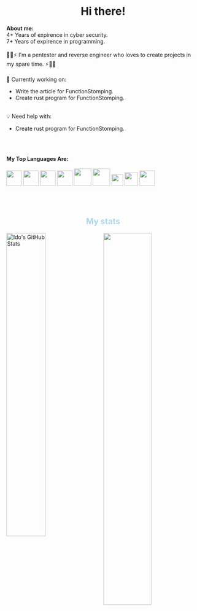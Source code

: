 <h1 align="center">Hi there!</h1>
<b>About me:</b><br />
4+ Years of expirence in cyber security.<br />
7+ Years of expirence in programming.<br /><br />
🐱‍💻⚡ I'm a pentester and reverse engineer who loves to create projects in my spare time. ⚡🐱‍💻<br /><br />
💭 Currently working on: 
<ul>
  <li>Write the article for FunctionStomping.</li>
  <li>Create rust program for FunctionStomping.</li>
</ul><br />
💡 Need help with: 
<ul>
  <li>Create rust program for FunctionStomping.</li>
</ul><br /><br />

<b>My Top Languages Are:</b><br /><br />
<code><img height="40" src="https://cdn.jsdelivr.net/gh/devicons/devicon/icons/cplusplus/cplusplus-original.svg"></code>
<code><img height="40" src="https://upload.wikimedia.org/wikipedia/commons/1/18/C_Programming_Language.svg"></code>
<code><img height="40" src="https://cdn.jsdelivr.net/gh/devicons/devicon/icons/csharp/csharp-original.svg"></code>
<code><img height="40" src="https://cdn.jsdelivr.net/gh/devicons/devicon/icons/python/python-original.svg"></code>
<code><img height="45" src="https://cdn.jsdelivr.net/gh/devicons/devicon/icons/go/go-original-wordmark.svg"></code>
<code><img height="45" src="https://cdn.jsdelivr.net/gh/devicons/devicon/icons/java/java-original-wordmark.svg"></code>
<code><img height="30" src="https://upload.wikimedia.org/wikipedia/commons/e/e3/Nim_logo.svg"></code>
<code><img height="35" src="https://upload.wikimedia.org/wikipedia/commons/a/af/PowerShell_Core_6.0_icon.png"></code>
<code><img height="40" src="https://cdn.jsdelivr.net/gh/devicons/devicon@latest/icons/rust/rust-plain.svg"></code>

<br /><br />
<h2 align="center" style="color:lightblue">My stats</h2>
<img width="45%" align="left" src="https://github-readme-stats.vercel.app/api?username=idov31&show_icons=true&line_height=29.9&count_private=true&theme=tokyonight" alt="Ido's GitHub Stats" />
<img width="49.85%" align="right" src="https://github-readme-streak-stats.herokuapp.com/?user=idov31&count_private=true&theme=tokyonight" />
